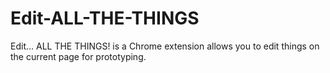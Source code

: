 Edit-ALL-THE-THINGS
===================

Edit... ALL THE THINGS! is a Chrome extension allows you to edit things on the current page for prototyping.
